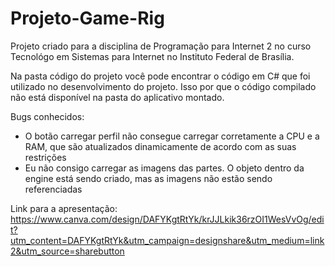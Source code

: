 # Projeto-Game-Rig
Projeto criado para a disciplina de Programação para Internet 2 no curso Tecnológo em Sistemas para Internet no Instituto Federal de Brasília.

Na pasta código do projeto você pode encontrar o código em C# que foi utilizado no desenvolvimento do projeto. Isso por que o código compilado não está disponível na pasta do aplicativo montado.

Bugs conhecidos:
- O botão carregar perfil não consegue carregar corretamente a CPU e a RAM, que são atualizados dinamicamente de acordo com as suas restrições
- Eu não consigo carregar as imagens das partes. O objeto dentro da engine está sendo criado, mas as imagens não estão sendo referenciadas

Link para a apresentação: https://www.canva.com/design/DAFYKgtRtYk/krJJLkik36rzOI1WesVvOg/edit?utm_content=DAFYKgtRtYk&utm_campaign=designshare&utm_medium=link2&utm_source=sharebutton
